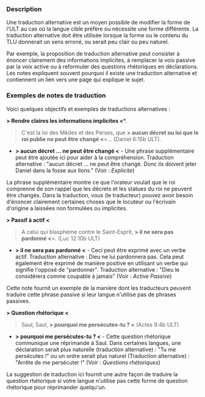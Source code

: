### Description

Une traduction alternative est un moyen possible de modifier la forme de l'ULT au cas où la langue cible préfère ou nécessite une forme différente. La traduction alternative doit être utilisée lorsque la forme ou le contenu du TLU donnerait un sens erroné, ou serait peu clair ou peu naturel.

Par exemple, la proposition de traduction alternative peut consister à énoncer clairement des informations implicites, à remplacer la voix passive par la voix active ou à reformuler des questions rhétoriques en déclarations. Les notes expliquent souvent pourquoi il existe une traduction alternative et contiennent un lien vers une page qui explique le sujet.

### Exemples de notes de traduction

Voici quelques objectifs et exemples de traductions alternatives :

**> Rendre claires les informations implicites <***.

> C'est la loi des Mèdes et des Perses, que **> aucun décret ou loi que le roi publie ne peut être changé <**>... (Daniel 6:15b ULT).
>
>

* **> aucun décret ... ne peut être changé <** - Une phrase supplémentaire peut être ajoutée ici pour aider à la compréhension. Traduction alternative : "aucun décret ... ne peut être changé. Donc ils doivent jeter Daniel dans la fosse aux lions." (Voir : *Explicite*)

La phrase supplémentaire montre ce que l'orateur voulait que le roi comprenne de son rappel que les décrets et les statues du roi ne peuvent être changés. Dans la traduction, vous (le traducteur) pouvez avoir besoin d'énoncer clairement certaines choses que le locuteur ou l'écrivain d'origine a laissées non formulées ou implicites.

**> Passif à actif <**

> A celui qui blasphème contre le Saint-Esprit, **> il ne sera pas pardonné <**>. (Luc 12:10b ULT)

* **> il ne sera pas pardonné <** - Ceci peut être exprimé avec un verbe actif. Traduction alternative : Dieu ne lui pardonnera pas. Cela peut également être exprimé de manière positive en utilisant un verbe qui signifie l'opposé de "pardonner". Traduction alternative : "Dieu le considérera comme coupable à jamais" (Voir : *Active Passive*)

Cette note fournit un exemple de la manière dont les traducteurs peuvent traduire cette phrase passive si leur langue n'utilise pas de phrases passives.

**> Question rhétorique <**

> Saul, Saul, **> pourquoi me persécutes-tu ? <** (Actes 9:4b ULT)

* **> pourquoi me persécutes-tu ? <** - Cette question rhétorique communique une réprimande à Saul. Dans certaines langues, une déclaration serait plus naturelle (traduction alternative) : "Tu me persécutes !" ou un ordre serait plus naturel (Traduction alternative) : "Arrête de me persécuter !" (Voir : *Questions rhétoriques*)

La suggestion de traduction ici fournit une autre façon de traduire la question rhétorique si votre langue n'utilise pas cette forme de question rhétorique pour réprimander quelqu'un.
